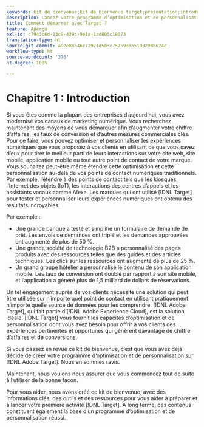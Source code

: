 ```yaml
---
keywords: kit de bienvenue;kit de bienvenue target;présentation;introduction;prise en main
description: Lancez votre programme d’optimisation et de personnalisation avec Adobe Target. Le kit de bienvenue Adobe  [!DNL Target]  est un bon point de départ.
title: Comment démarrer avec Target ?
feature: Aperçu
exl-id: c7943c6d-03c9-439c-9e1a-1ad805c18073
translation-type: ht
source-git-commit: a92e88b46c72971d5d3c752593d651d8290b674e
workflow-type: ht
source-wordcount: '376'
ht-degree: 100%

---
```


# Chapitre 1 : Introduction

Si vous êtes comme la plupart des entreprises d’aujourd’hui, vous avez modernisé vos canaux de marketing numérique. Vous recherchez maintenant des moyens de vous démarquer afin d’augmenter votre chiffre d’affaires, les taux de conversion et d’autres mesures commerciales clés. Pour ce faire, vous pouvez optimiser et personnaliser les expériences numériques que vous proposez à vos clients en utilisant ce que vous savez d’eux pour tirer le meilleur parti de leurs interactions sur votre site web, site mobile, application mobile ou tout autre point de contact de votre marque. Vous souhaitez peut-être même étendre cette optimisation et cette personnalisation au-delà de vos points de contact numériques traditionnels. Par exemple, l’étendre à des points de contact tels que les kiosques, l’Internet des objets (IoT), les interactions des centres d’appels et les assistants vocaux comme Alexa. Les marques qui ont utilisé [!DNL Target] pour tester et personnaliser leurs expériences numériques ont obtenu des résultats incroyables.

Par exemple :

* Une grande banque a testé et simplifié un formulaire de demande de prêt. Les envois de demandes ont triplé et les demandes approuvées ont augmenté de plus de 50 %.
* Une grande société de technologie B2B a personnalisé des pages produits avec des ressources telles que des guides et des articles techniques. Les clics sur les ressources ont augmenté de plus de 25 %.
* Un grand groupe hôtelier a personnalisé le contenu de son application mobile. Les taux de conversion ont doublé par rapport à son site mobile, et l’application a généré plus de 1,5 milliard de dollars de réservations.

Un tel engagement auprès de vos clients nécessite une solution qui peut être utilisée sur n’importe quel point de contact en utilisant pratiquement n’importe quelle source de données pour les comprendre. [!DNL Adobe Target], qui fait partie d’[!DNL Adobe Experience Cloud], est la solution idéale. [!DNL Target] vous fournit les capacités d’optimisation et de personnalisation dont vous avez besoin pour offrir à vos clients des expériences pertinentes et opportunes qui génèrent davantage de chiffre d’affaires et de conversions.

Si vous passez en revue ce kit de bienvenue, c’est que vous avez déjà décidé de créer votre programme d’optimisation et de personnalisation sur [!DNL Adobe Target]. Nous en sommes ravis.

Maintenant, nous voulons nous assurer que vous commencez tout de suite à l’utiliser de la bonne façon.

Pour vous aider, nous avons créé ce kit de bienvenue, avec des informations clés, des outils et des ressources pour vous aider à préparer et à lancer votre première activité [!DNL Target]. À long terme, ces contenus constituent également la base d’un programme d’optimisation et de personnalisation réussi.
